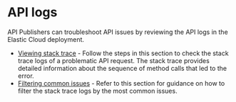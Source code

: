 # API logs

API Publishers can troubleshoot API issues by reviewing the API logs in the Elastic Cloud deployment.

- [Viewing stack trace](/docs/logs/viewing-stack-trace.md) - Follow the steps in this section to check the stack trace logs of a problematic API request. The stack trace provides detailed information about the sequence of method calls that led to the error. 
- [Filtering common issues](/docs/logs/filtering-common-issues.md) - Refer to this section for guidance on how to filter the stack trace logs by the most common issues.


